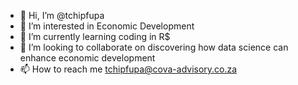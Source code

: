 - 👋 Hi, I’m @tchipfupa
- 👀 I’m interested in Economic Development
- 🌱 I’m currently learning coding in R$
- 💞️ I’m looking to collaborate on discovering how data science can enhance economic development
- 📫 How to reach me tchipfupa@cova-advisory.co.za

<!---
tchipfupa/tchipfupa is a ✨ special ✨ repository because its `README.md` (this file) appears on your GitHub profile.
You can click the Preview link to take a look at your changes.
--->
